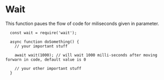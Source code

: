 # Wait

This function paues the flow of code for miliseconds given in parameter.

```
  const wait = require('wait');

  async function doSomething() {
    // your important stuff

    await wait(1000); // will wait 1000 milli-seconds after moving forwarn in code, default value is 0

    // your other important stuff
  }
```